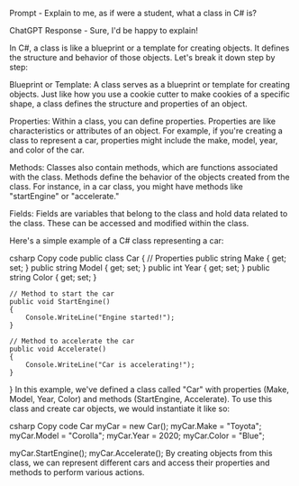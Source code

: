 Prompt - Explain to me, as if were a student, what a class in C# is?

ChatGPT Response - Sure, I'd be happy to explain!

In C#, a class is like a blueprint or a template for creating objects. It defines the structure and behavior of those objects. Let's break it down step by step:

Blueprint or Template: A class serves as a blueprint or template for creating objects. Just like how you use a cookie cutter to make cookies of a specific shape, a class defines the structure and properties of an object.

Properties: Within a class, you can define properties. Properties are like characteristics or attributes of an object. For example, if you're creating a class to represent a car, properties might include the make, model, year, and color of the car.

Methods: Classes also contain methods, which are functions associated with the class. Methods define the behavior of the objects created from the class. For instance, in a car class, you might have methods like "startEngine" or "accelerate."

Fields: Fields are variables that belong to the class and hold data related to the class. These can be accessed and modified within the class.

Here's a simple example of a C# class representing a car:

csharp
Copy code
public class Car
{
    // Properties
    public string Make { get; set; }
    public string Model { get; set; }
    public int Year { get; set; }
    public string Color { get; set; }

    // Method to start the car
    public void StartEngine()
    {
        Console.WriteLine("Engine started!");
    }

    // Method to accelerate the car
    public void Accelerate()
    {
        Console.WriteLine("Car is accelerating!");
    }
}
In this example, we've defined a class called "Car" with properties (Make, Model, Year, Color) and methods (StartEngine, Accelerate). To use this class and create car objects, we would instantiate it like so:

csharp
Copy code
Car myCar = new Car();
myCar.Make = "Toyota";
myCar.Model = "Corolla";
myCar.Year = 2020;
myCar.Color = "Blue";

myCar.StartEngine();
myCar.Accelerate();
By creating objects from this class, we can represent different cars and access their properties and methods to perform various actions.




